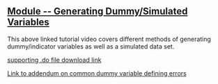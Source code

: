 ## [Module -- Generating Dummy/Simulated Variables](https://pjakiela.github.io/stata/genVars.mp4)

This above linked tutorial video covers different methods of generating dummy/indicator variables as well as a simulated data set.

[supporting .do file download link](https://pjakiela.github.io/stata/genVars.do)

[Link to addendum on common dummy variable defining errors](https://pjakiela.github.io/stata/genvars_addendum.mp4)
